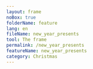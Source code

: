 ```yaml
---
layout: frame
noBox: true
folderName: feature
lang: en
fileName: new_year_presents
tool: The frame
permalink: /new_year_presents
featureName: new_year_presents
category: Christmas
---
```

